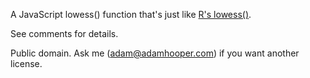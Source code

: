A JavaScript lowess() function that's just like
[R's lowess()](https://stat.ethz.ch/R-manual/R-devel/library/stats/html/lowess.html).

See comments for details.

Public domain. Ask me (adam@adamhooper.com) if you want another license.
